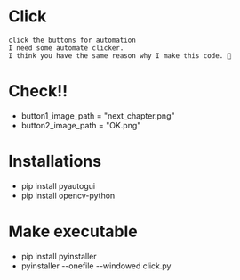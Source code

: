 # Click
    click the buttons for automation
    I need some automate clicker. 
    I think you have the same reason why I make this code. 🤔

# Check!!
  - button1_image_path = "next_chapter.png"
  - button2_image_path = "OK.png"

# Installations
  - pip install pyautogui
  - pip install opencv-python

  


# Make executable
  - pip install pyinstaller
  - pyinstaller --onefile --windowed click.py
  
